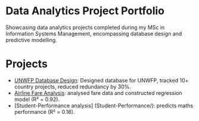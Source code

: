 # Data Analytics Project Portfolio
Showcasing data analytics projects completed during my MSc in Information Systems Management, encompassing database design and predictive modelling.
# Projects
- [UNWFP Database Design](UNWFP-Database/): Designed database for UNWFP, tracked 10+ country projects, reduced redundancy by 30%.
- [Airline Fare Analysis](Airline-Pricing/): analysed fare data and constructed regression model (R² = 0.92).
- [Student-Performance analysis] (Student-Performance/): predicts maths performance (R² = 0.18).
